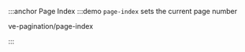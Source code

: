 :::anchor Page Index
:::demo `page-index` sets the current page number

ve-pagination/page-index

:::
